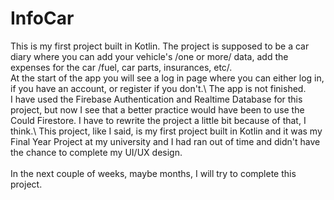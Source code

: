 # InfoCar

This is my first project built in Kotlin. The project is supposed to be a car diary where you can add your vehicle's /one or more/ data, add the expenses for the car /fuel, car parts, insurances, etc/.\
At the start of the app you will see a log in page where you can either log in, if you have an account, or register if you don't.\ 
The app is not finished.\
I have used the Firebase Authentication and Realtime Database for this project, but now I see that a better practice would have been to use the Could Firestore. I have to rewrite the project a little bit because of that, I think.\ 
This project, like I said, is my first project built in Kotlin and it was my Final Year Project at my university and I had ran out of time and didn't have the chance to complete my UI/UX design.\
\
In the next couple of weeks, maybe months, I will try to complete this project. 
